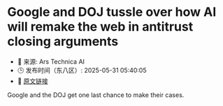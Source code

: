 # Google and DOJ tussle over how AI will remake the web in antitrust closing arguments
- 📅 来源: Ars Technica AI
- 🕒 发布时间（东八区）: 2025-05-31 05:40:05
- 🔗 [原文链接](https://arstechnica.com/gadgets/2025/05/google-and-doj-tussle-over-how-ai-will-remake-the-web-in-antitrust-closing-arguments/)

Google and the DOJ get one last chance to make their cases.